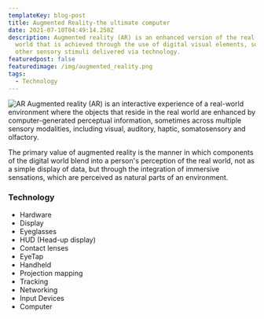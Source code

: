 ```yaml
---
templateKey: blog-post
title: Augmented Reality-the ultimate computer
date: 2021-07-10T04:49:14.258Z
description: Augmented reality (AR) is an enhanced version of the real physical
  world that is achieved through the use of digital visual elements, sound, or
  other sensory stimuli delivered via technology.
featuredpost: false
featuredimage: /img/augmented_reality.png
tags:
  - Technology
---
```

![AR](/img/augmented_reality.png)
Augmented reality (AR) is an interactive experience of a real-world environment where the objects that reside in the real world are enhanced by computer-generated perceptual information, sometimes across multiple sensory modalities, including visual, auditory, haptic, somatosensory and olfactory.

The primary value of augmented reality is the manner in which components of the digital world blend into a person's perception of the real world, not as a simple display of data, but through the integration of immersive sensations, which are perceived as natural parts of an environment.

### Technology

* Hardware
* Display
* Eyeglasses
* HUD (Head-up display)
* Contact lenses
* EyeTap
* Handheld
* Projection mapping
* Tracking
* Networking
* Input Devices
* Computer
